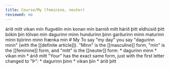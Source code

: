 ```yaml
---
title: Course/My (feminine, neuter)
reviewed: no
---
```

<vocabulary>
árið mitt
vikan mín
flugvélin mín
konan mín
barnið mitt
hárið þitt
eldhúsið þitt
bókin þín
tölvan mín
dagurinn minn
hundurinn þinn
garðurinn minn
maturinn minn
bjórinn minn
frænka mín
</vocabulary>
# My
To say "my day" you say "dagurinn minn" (with the [[definite article]]).
"Minn" is the [[masculine]] form, "mín" is the [[feminine]] form, and "mitt" is the [[neuter]] form:
* dagurinn minn
* vikan mín
* árið mitt
"Your" has the exact same form, just with the first letter changed to "Þ":
* dagurinn þinn
* vikan þín
* árið þitt
